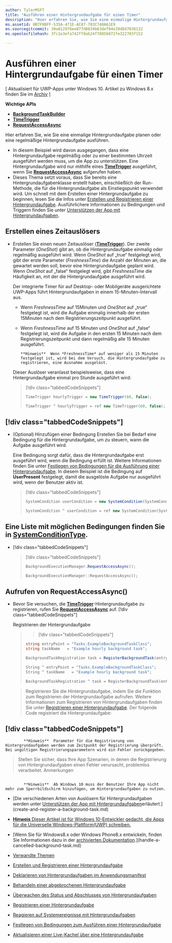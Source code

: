 ```yaml
---
author: TylerMSFT
title: "Ausführen einer Hintergrundaufgabe für einen Timer"
description: "Hier erfahren Sie, wie Sie eine einmalige Hintergrundaufgabe planen oder eine regelmäßige Hintergrundaufgabe ausführen."
ms.assetid: 0B7F0BFF-535A-471E-AC87-783C740A61E9
ms.sourcegitcommit: 39a012976ee877d8834b63def04e39d847036132
ms.openlocfilehash: 3fc1e3efa742ff8ab24f78856872fe322703f152

---
```


# Ausführen einer Hintergrundaufgabe für einen Timer


\[ Aktualisiert für UWP-Apps unter Windows 10. Artikel zu Windows 8.x finden Sie im [Archiv](http://go.microsoft.com/fwlink/p/?linkid=619132) \]


**Wichtige APIs**

-   [**BackgroundTaskBuilder**](https://msdn.microsoft.com/library/windows/apps/br224768)
-   [**TimeTrigger**](https://msdn.microsoft.com/library/windows/apps/br224843)
-   [**RequestAccessAsync**](https://msdn.microsoft.com/library/windows/apps/hh700494)

Hier erfahren Sie, wie Sie eine einmalige Hintergrundaufgabe planen oder eine regelmäßige Hintergrundaufgabe ausführen.

-   In diesem Beispiel wird davon ausgegangen, dass eine Hintergrundaufgabe regelmäßig oder zu einer bestimmten Uhrzeit ausgeführt werden muss, um die App zu unterstützen. Eine Hintergrundaufgabe wird nur mithilfe eines [**TimeTrigger**](https://msdn.microsoft.com/library/windows/apps/br224843) ausgeführt, wenn Sie [**RequestAccessAsync**](https://msdn.microsoft.com/library/windows/apps/hh700485) aufgerufen haben.
-   Dieses Thema setzt voraus, dass Sie bereits eine Hintergrundaufgabenklasse erstellt haben, einschließlich der Run-Methode, die für die Hintergrundaufgabe als Einstiegspunkt verwendet wird. Um schnell mit dem Erstellen einer Hintergrundaufgabe zu beginnen, lesen Sie die Infos unter [Erstellen und Registrieren einer Hintergrundaufgabe](create-and-register-a-background-task.md). Ausführlichere Informationen zu Bedingungen und Triggern finden Sie unter [Unterstützen der App mit Hintergrundaufgaben](support-your-app-with-background-tasks.md).

## Erstellen eines Zeitauslösers


-   Erstellen Sie einen neuen Zeitauslöser ([**TimeTrigger**](https://msdn.microsoft.com/library/windows/apps/br224843)). Der zweite Parameter (*OneShot*) gibt an, ob die Hintergrundaufgabe einmalig oder regelmäßig ausgeführt wird. Wenn *OneShot* auf „true“ festgelegt wird, gibt der erste Parameter (*FreshnessTime*) die Anzahl der Minuten an, die gewartet werden soll, bevor eine Hintergrundaufgabe geplant wird. Wenn *OneShot* auf „false“ festgelegt wird, gibt *FreshnessTime* die Häufigkeit an, mit der die Hintergrundaufgabe ausgeführt wird.

    Der integrierte Timer für auf Desktop- oder Mobilgeräte ausgerichtete UWP-Apps führt Hintergrundaufgaben in einem 15-Minuten-Intervall aus.

    -   Wenn *FreshnessTime* auf 15Minuten und *OneShot* auf „true“ festgelegt ist, wird die Aufgabe einmalig innerhalb der ersten 15Minuten nach dem Registrierungszeitpunkt ausgeführt.

    -   Wenn *FreshnessTime* auf 15 Minuten und *OneShot* auf „false“ festgelegt ist, wird die Aufgabe in den ersten 15 Minuten nach dem Registrierungszeitpunkt und dann regelmäßig alle 15 Minuten ausgeführt.

    
            **Hinweis**  Wenn *FreshnessTime* auf weniger als 15 Minuten festgelegt ist, wird bei dem Versuch, die Hintergrundaufgabe zu registrieren, eine Ausnahme ausgelöst.

     

    Dieser Auslöser veranlasst beispielsweise, dass eine Hintergrundaufgabe einmal pro Stunde ausgeführt wird:

    > [!div class="tabbedCodeSnippets"]
    > ```cs
    > TimeTrigger hourlyTrigger = new TimeTrigger(60, false);
    > ```
    > ```cpp
    > TimeTrigger ^ hourlyTrigger = ref new TimeTrigger(60, false);
    > ```

## [!div class="tabbedCodeSnippets"]


-   (Optional) Hinzufügen einer Bedingung Erstellen Sie bei Bedarf eine Bedingung für die Hintergrundaufgabe, um zu steuern, wann die Aufgabe ausgeführt wird.

    Eine Bedingung sorgt dafür, dass die Hintergrundaufgabe erst ausgeführt wird, wenn die Bedingung erfüllt ist. Weitere Informationen finden Sie unter [Festlegen von Bedingungen für die Ausführung einer Hintergrundaufgabe](set-conditions-for-running-a-background-task.md). In diesem Beispiel ist die Bedingung auf **UserPresent** festgelegt, damit die ausgelöste Aufgabe nur ausgeführt wird, wenn der Benutzer aktiv ist.

    > [!div class="tabbedCodeSnippets"]
    > ```cs
    > SystemCondition userCondition = new SystemCondition(SystemConditionType.UserPresent);
    > ```
    > ```cpp
    > SystemCondition ^ userCondition = ref new SystemCondition(SystemConditionType::UserPresent)
    > ```

##  Eine Liste mit möglichen Bedingungen finden Sie in [**SystemConditionType**](https://msdn.microsoft.com/library/windows/apps/br224835).


-   [!div class="tabbedCodeSnippets"]

    > [!div class="tabbedCodeSnippets"]
    > ```cs
    > BackgroundExecutionManager.RequestAccessAsync();
    > ```
    > ```cpp
    > BackgroundExecutionManager::RequestAccessAsync();
    > ```

## Aufrufen von RequestAccessAsync()


-   Bevor Sie versuchen, die [**TimeTrigger**](https://msdn.microsoft.com/library/windows/apps/br224843)-Hintergrundaufgabe zu registrieren, rufen Sie [**RequestAccessAsync**](https://msdn.microsoft.com/library/windows/apps/hh700494) auf. [!div class="tabbedCodeSnippets"]

    Registrieren der Hintergrundaufgabe

    > > [!div class="tabbedCodeSnippets"]
    > ```cs
    > string entryPoint = "Tasks.ExampleBackgroundTaskClass";
    > string taskName   = "Example hourly background task";
    >
    > BackgroundTaskRegistration task = RegisterBackgroundTask(entryPoint, taskName, hourlyTrigger, userCondition);
    > ```
    > ```cpp
    > String ^ entryPoint = "Tasks.ExampleBackgroundTaskClass";
    > String ^ taskName   = "Example hourly background task";
    >
    > BackgroundTaskRegistration ^ task = RegisterBackgroundTask(entryPoint, taskName, hourlyTrigger, userCondition);
    > ```

    > Registrieren Sie die Hintergrundaufgabe, indem Sie die Funktion zum Registrieren der Hintergrundaufgabe aufrufen. Weitere Informationen zum Registrieren von Hintergrundaufgaben finden Sie unter [Registrieren einer Hintergrundaufgabe](register-a-background-task.md). Der folgende Code registriert die Hintergrundaufgabe:


## [!div class="tabbedCodeSnippets"]

> 
            **Hinweis**  Parameter für die Registrierung von Hintergrundaufgaben werden zum Zeitpunkt der Registrierung überprüft. Bei ungültigen Registrierungsparametern wird ein Fehler zurückgegeben.

> Stellen Sie sicher, dass Ihre App Szenarien, in denen die Registrierung von Hintergrundaufgaben einen Fehler verursacht, problemlos verarbeitet. Anmerkungen


## 
            **Hinweis**  Ab Windows 10 muss der Benutzer Ihre App nicht mehr zum Sperrbildschirm hinzufügen, um Hintergrundaufgaben zu nutzen.


* [Die verschiedenen Arten von Auslösern für Hintergrundaufgaben werden unter [Unterstützen der App mit Hintergrundaufgaben](support-your-app-with-background-tasks.md)erläutert.](create-and-register-a-background-task.md)
* [
            **Hinweis**  Dieser Artikel ist für Windows 10-Entwickler gedacht, die Apps für die Universelle Windows-Plattform(UWP) schreiben.](declare-background-tasks-in-the-application-manifest.md)
* [Wenn Sie für Windows8.x oder Windows Phone8.x entwickeln, finden Sie Informationen dazu in der [archivierten Dokumentation](http://go.microsoft.com/fwlink/p/?linkid=619132).](handle-a-cancelled-background-task.md)
* [Verwandte Themen](monitor-background-task-progress-and-completion.md)
* [Erstellen und Registrieren einer Hintergrundaufgabe](register-a-background-task.md)
* [Deklarieren von Hintergrundaufgaben im Anwendungsmanifest](respond-to-system-events-with-background-tasks.md)
* [Behandeln einer abgebrochenen Hintergrundaufgabe](set-conditions-for-running-a-background-task.md)
* [Überwachen des Status und Abschlusses von Hintergrundaufgaben](update-a-live-tile-from-a-background-task.md)
* [Registrieren einer Hintergrundaufgabe](use-a-maintenance-trigger.md)
* [Reagieren auf Systemereignisse mit Hintergrundaufgaben](guidelines-for-background-tasks.md)

* [Festlegen von Bedingungen zum Ausführen einer Hintergrundaufgabe](debug-a-background-task.md)
* [Aktualisieren einer Live-Kachel über eine Hintergrundaufgabe](http://go.microsoft.com/fwlink/p/?linkid=254345)

 

 



<!--HONumber=Jun16_HO5-->


